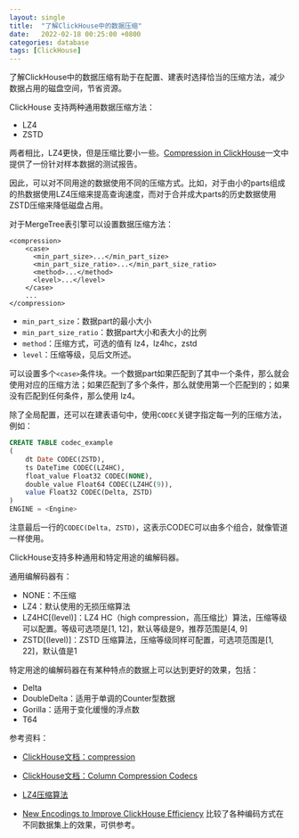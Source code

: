 ```yaml
---
layout: single
title:  "了解ClickHouse中的数据压缩"
date:   2022-02-18 00:25:00 +0800
categories: database
tags: [ClickHouse]
---
```


了解ClickHouse中的数据压缩有助于在配置、建表时选择恰当的压缩方法，减少数据占用的磁盘空间，节省资源。

ClickHouse 支持两种通用数据压缩方法：
* LZ4
* ZSTD

两者相比，LZ4更快，但是压缩比要小一些。[Compression in ClickHouse](https://altinitydb.medium.com/compression-in-clickhouse-81ea2049cc2)一文中提供了一份针对样本数据的测试报告。

因此，可以对不同用途的数据使用不同的压缩方式。比如，对于由小的parts组成的热数据使用LZ4压缩来提高查询速度，而对于合并成大parts的历史数据使用ZSTD压缩来降低磁盘占用。

对于MergeTree表引擎可以设置数据压缩方法：
```
<compression>
    <case>
      <min_part_size>...</min_part_size>
      <min_part_size_ratio>...</min_part_size_ratio>
      <method>...</method>
      <level>...</level>
    </case>
    ...
</compression>
```
* `min_part_size`：数据part的最小大小
* `min_part_size_ratio`：数据part大小和表大小的比例
* `method`：压缩方式，可选的值有 lz4，lz4hc，zstd
* `level`：压缩等级，见后文所述。

可以设置多个`<case>`条件块。一个数据part如果匹配到了其中一个条件，那么就会使用对应的压缩方法；如果匹配到了多个条件，那么就使用第一个匹配到的；如果没有匹配到任何条件，那么使用 lz4。


除了全局配置，还可以在建表语句中，使用`CODEC`关键字指定每一列的压缩方法，例如：
```sql
CREATE TABLE codec_example
(
    dt Date CODEC(ZSTD),
    ts DateTime CODEC(LZ4HC),
    float_value Float32 CODEC(NONE),
    double_value Float64 CODEC(LZ4HC(9)),
    value Float32 CODEC(Delta, ZSTD)
)
ENGINE = <Engine>
```
注意最后一行的`CODEC(Delta, ZSTD)`，这表示CODEC可以由多个组合，就像管道一样使用。

ClickHouse支持多种通用和特定用途的编解码器。

通用编解码器有：
* NONE：不压缩
* LZ4：默认使用的无损压缩算法
* LZ4HC[(level)]：LZ4 HC（high compression，高压缩比）算法，压缩等级可以配置。等级可选项是[1, 12]，默认等级是9，推荐范围是[4, 9]
* ZSTD[(level)]：ZSTD 压缩算法，压缩等级同样可配置，可选项范围是[1, 22]，默认值是1

特定用途的编解码器在有某种特点的数据上可以达到更好的效果，包括：
* Delta
* DoubleDelta：适用于单调的Counter型数据
* Gorilla：适用于变化缓慢的浮点数
* T64


参考资料：
* [ClickHouse文档：compression](https://clickhouse.com/docs/en/operations/server-configuration-parameters/settings/#server-settings-compression)

* [ClickHouse文档：Column Compression Codecs](https://clickhouse.com/docs/en/sql-reference/statements/create/table/#codecs)
* [LZ4压缩算法](https://github.com/lz4/lz4)
* [New Encodings to Improve ClickHouse Efficiency](https://altinity.com/blog/2019/7/new-encodings-to-improve-clickhouse) 比较了各种编码方式在不同数据集上的效果，可供参考。